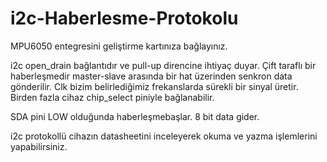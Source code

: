 # i2c-Haberlesme-Protokolu

MPU6050 entegresini geliştirme kartınıza bağlayınız.

i2c open_drain bağlantıdır ve pull-up direncine ihtiyaç duyar.
Çift taraflı bir haberleşmedir master-slave arasında bir hat üzerinden senkron data gönderilir.
Clk bizim belirlediğimiz frekanslarda sürekli bir sinyal üretir.
Birden fazla cihaz chip_select piniyle bağlanabilir.

SDA pini LOW olduğunda haberleşmebaşlar.
8 bit data gider.

i2c protokollü cihazın datasheetini inceleyerek okuma ve yazma işlemlerini yapabilirsiniz.
